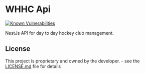 # WHHC Api

[![Known Vulnerabilities](https://snyk.io/test/github/jaredph/whhc-api/badge.svg)](https://snyk.io/test/github/jaredph/whhc-api)

NestJs API for day to day hockey club management. 

## License

This project is proprietary and owned by the developer. - see the [LICENSE.md](LICENSE.md) file for details